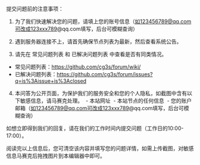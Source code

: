提交问题前的注意事项：

1. 为了我们快速解决您的问题，请填上您的账号信息（如123456789@qq.com可改成123xxx789@qq.com填写，后台可模糊查询）

2. 遇到服务器连接不上，请首先确保节点列表为最新，然后查看系统公告。

3. 请先在 常见问题列表 和 已解决问题列表 中查看是否有同类情况。
  - 常见问题列表：https://github.com/cg3s/forum/wiki/
  - 已解决问题列表：https://github.com/cg3s/forum/issues?q=is%3Aissue+is%3Aclosed
  
4. 本问答为公开页面，为保护我们的服务安全和您的个人隐私，如截图中含有以下敏感信息，请马赛克处理。
  - 本站网址
  - 本站节点的任何信息
  - 您的账户邮箱（如123456789@qq.com可改成123xxx789@qq.com填写，后台可模糊查询）

如想立即得到我们的回复，请在我们的工作时间内提交问题（工作日的10:00-17:00）。

阅读完以上信息后，您可清空该内容并填写您的问题详情，如需上传截图，对敏感信息马赛克后拖拽图片到本编辑器中即可。
